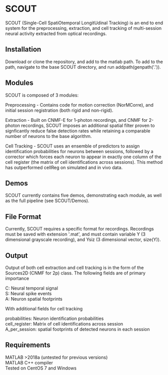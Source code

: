 # SCOUT
SCOUT (Single-Cell SpatiOtemporal LongitUdinal Tracking) is an end to end system for the preprocessing, extraction, and cell tracking of multi-session neural activity extracted from optical recordings. 

## Installation
Download or clone the repository, and add to the matlab path. To add to the path, navigate to the base SCOUT directory, and run 
    addpath(genpath('.')).

## Modules
SCOUT is composed of 3 modules:

Preprocessing - Contains code for motion correction (NorMCorre), and initial session registration (both rigid and non-rigid).

Extraction - Built on CNMF-E for 1-photon recordings, and CNMF for 2-photon recordings, SCOUT imposes an additional spatial filter proven to signficantly reduce false detection rates while retaining a comparable number of neurons to the base algorithm.

Cell Tracking - SCOUT uses an ensemble of predictors to assign identification probabilities for neurons between sessions, followed by a corrector which forces each neuron to appear in exactly one column of the cell register (the matrix of cell identifications across sessions). This method has outperformed cellReg on simulated and in vivo data.

## Demos
SCOUT currently contains five demos, demonstrating each module, as well as the full pipeline (see SCOUT/Demos). 

## File Format
Currently, SCOUT requires a specific format for recordings. Recordings must be saved with extension '.mat', and must contain variable Y (3 dimensional grayscale recording), and Ysiz (3 dimensional vector, size(Y)).

## Output
Output of both cell extraction and cell tracking is in the form of the Sources2D (CNMF for 2p) class. The following fields are of primary importance

C: Neural temporal signal  
S: Neural spike events  
A: Neuron spatial footprints  

With additional fields for cell tracking

probabilities: Neuron identification probabilities  
cell_register: Matrix of cell identifications across session  
A_per_session: spatial footprints of detected neurons in each session

## Requirements 
MATLAB >2018a (untested for previous versions)  
MATLAB C++ compiler  
Tested on CentOS 7 and Windows

